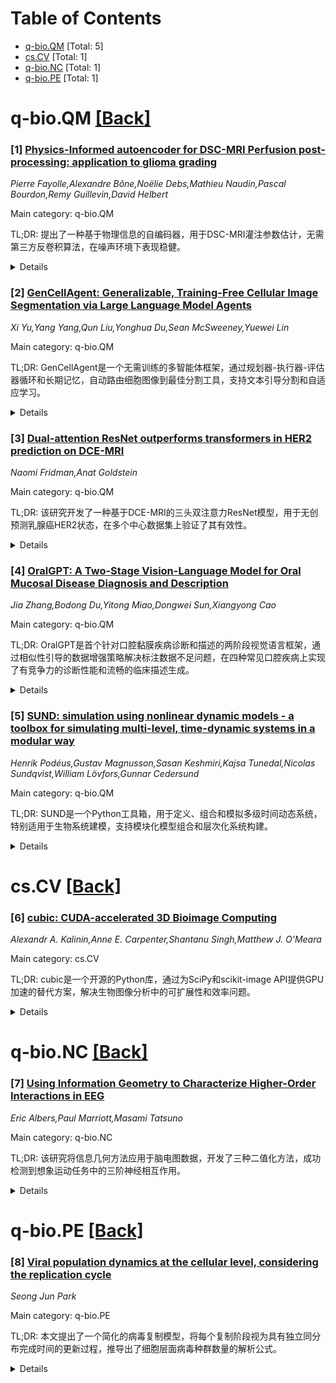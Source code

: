 <div id=toc></div>

# Table of Contents

- [q-bio.QM](#q-bio.QM) [Total: 5]
- [cs.CV](#cs.CV) [Total: 1]
- [q-bio.NC](#q-bio.NC) [Total: 1]
- [q-bio.PE](#q-bio.PE) [Total: 1]


<div id='q-bio.QM'></div>

# q-bio.QM [[Back]](#toc)

### [1] [Physics-Informed autoencoder for DSC-MRI Perfusion post-processing: application to glioma grading](https://arxiv.org/abs/2510.13886)
*Pierre Fayolle,Alexandre Bône,Noëlie Debs,Mathieu Naudin,Pascal Bourdon,Remy Guillevin,David Helbert*

Main category: q-bio.QM

TL;DR: 提出了一种基于物理信息的自编码器，用于DSC-MRI灌注参数估计，无需第三方反卷积算法，在噪声环境下表现稳健。


<details>
  <summary>Details</summary>
Motivation: 临床环境中DSC-MRI灌注分析易受噪声和运动伪影影响，传统深度学习方法依赖第三方反卷积算法生成参考输出，会复制其局限性。

Method: 使用物理信息自编码器，利用解析模型解码灌注参数并指导编码网络学习，以自监督方式训练，无需第三方软件。

Result: 在胶质瘤患者数据库中评估，与知名反卷积算法结果一致但计算时间更短，在高噪声环境下仍保持竞争力。

Conclusion: 该方法在医疗环境中具有实用性，特别是在噪声条件下仍能提供可靠结果。

Abstract: DSC-MRI perfusion is a medical imaging technique for diagnosing and
prognosing brain tumors and strokes. Its analysis relies on mathematical
deconvolution, but noise or motion artifacts in a clinical environment can
disrupt this process, leading to incorrect estimate of perfusion parameters.
Although deep learning approaches have shown promising results, their
calibration typically rely on third-party deconvolution algorithms to generate
reference outputs and are bound to reproduce their limitations.
  To adress this problem, we propose a physics-informed autoencoder that
leverages an analytical model to decode the perfusion parameters and guide the
learning of the encoding network. This autoencoder is trained in a
self-supervised fashion without any third-party software and its performance is
evaluated on a database with glioma patients. Our method shows reliable results
for glioma grading in accordance with other well-known deconvolution algorithms
despite a lower computation time. It also achieved competitive performance even
in the presence of high noise which is critical in a medical environment.

</details>


### [2] [GenCellAgent: Generalizable, Training-Free Cellular Image Segmentation via Large Language Model Agents](https://arxiv.org/abs/2510.13896)
*Xi Yu,Yang Yang,Qun Liu,Yonghua Du,Sean McSweeney,Yuewei Lin*

Main category: q-bio.QM

TL;DR: GenCellAgent是一个无需训练的多智能体框架，通过规划器-执行器-评估器循环和长期记忆，自动路由细胞图像到最佳分割工具，支持文本引导分割和自适应学习。


<details>
  <summary>Details</summary>
Motivation: 细胞图像分割在定量生物学中至关重要，但由于模态异质性、形态变异性和有限标注而变得困难。

Method: 采用多智能体框架，包含规划器-执行器-评估器循环（选择工具→运行→质量检查）和长期记忆机制，自动路由图像到最佳工具，支持文本引导分割和自适应学习。

Result: 在四个细胞分割基准测试中，路由策略比最先进基线平均准确率提升15.7%；在新数据集上，内质网和线粒体的平均IoU比专业模型提高37.6%。

Conclusion: 该框架为无需重新训练的稳健、自适应细胞图像分割提供了实用路径，同时减少了标注负担并匹配用户偏好。

Abstract: Cellular image segmentation is essential for quantitative biology yet remains
difficult due to heterogeneous modalities, morphological variability, and
limited annotations. We present GenCellAgent, a training-free multi-agent
framework that orchestrates specialist segmenters and generalist
vision-language models via a planner-executor-evaluator loop (choose tool
$\rightarrow$ run $\rightarrow$ quality-check) with long-term memory. The
system (i) automatically routes images to the best tool, (ii) adapts on the fly
using a few reference images when imaging conditions differ from what a tool
expects, (iii) supports text-guided segmentation of organelles not covered by
existing models, and (iv) commits expert edits to memory, enabling
self-evolution and personalized workflows. Across four cell-segmentation
benchmarks, this routing yields a 15.7\% mean accuracy gain over
state-of-the-art baselines. On endoplasmic reticulum and mitochondria from new
datasets, GenCellAgent improves average IoU by 37.6\% over specialist models.
It also segments novel objects such as the Golgi apparatus via iterative
text-guided refinement, with light human correction further boosting
performance. Together, these capabilities provide a practical path to robust,
adaptable cellular image segmentation without retraining, while reducing
annotation burden and matching user preferences.

</details>


### [3] [Dual-attention ResNet outperforms transformers in HER2 prediction on DCE-MRI](https://arxiv.org/abs/2510.13897)
*Naomi Fridman,Anat Goldstein*

Main category: q-bio.QM

TL;DR: 该研究开发了一种基于DCE-MRI的三头双注意力ResNet模型，用于无创预测乳腺癌HER2状态，在多个中心数据集上验证了其有效性。


<details>
  <summary>Details</summary>
Motivation: 乳腺癌是女性最常见的癌症，HER2状态对治疗决策至关重要。从DCE-MRI无创预测HER2状态可以简化诊断流程，减少对活检的依赖。

Method: 使用三头双注意力ResNet处理三个DCE时相的RGB融合时序序列，在I-SPY试验的多中心队列(n=1,149)上训练，并在外部数据集BreastDCEDL_AMBL(n=43个病灶)上验证。

Result: 在I-SPY测试数据上达到0.75准确率和0.74 AUC，优于基于transformer的架构。外部验证获得0.66 AUC，展示了跨机构泛化能力。N4偏置场校正略微降低性能。

Conclusion: 双注意力机制能有效捕捉可迁移的时空特征用于HER2分层，推进了乳腺癌影像中可重复深度学习生物标志物的发展。

Abstract: Breast cancer is the most diagnosed cancer in women, with HER2 status
critically guiding treatment decisions. Noninvasive prediction of HER2 status
from dynamic contrast-enhanced MRI (DCE-MRI) could streamline diagnostics and
reduce reliance on biopsy. However, preprocessing high-dynamic-range DCE-MRI
into standardized 8-bit RGB format for pretrained neural networks is
nontrivial, and normalization strategy significantly affects model performance.
We benchmarked intensity normalization strategies using a Triple-Head
Dual-Attention ResNet that processes RGB-fused temporal sequences from three
DCE phases. Trained on a multicenter cohort (n=1,149) from the I-SPY trials and
externally validated on BreastDCEDL_AMBL (n=43 lesions), our model outperformed
transformer-based architectures, achieving 0.75 accuracy and 0.74 AUC on I-SPY
test data. N4 bias field correction slightly degraded performance. Without
fine-tuning, external validation yielded 0.66 AUC, demonstrating
cross-institutional generalizability. These findings highlight the
effectiveness of dual-attention mechanisms in capturing transferable
spatiotemporal features for HER2 stratification, advancing reproducible deep
learning biomarkers in breast cancer imaging.

</details>


### [4] [OralGPT: A Two-Stage Vision-Language Model for Oral Mucosal Disease Diagnosis and Description](https://arxiv.org/abs/2510.13911)
*Jia Zhang,Bodong Du,Yitong Miao,Dongwei Sun,Xiangyong Cao*

Main category: q-bio.QM

TL;DR: OralGPT是首个针对口腔黏膜疾病诊断和描述的两阶段视觉语言框架，通过相似性引导的数据增强策略解决标注数据不足问题，在四种常见口腔疾病上实现了有竞争力的诊断性能和流畅的临床描述生成。


<details>
  <summary>Details</summary>
Motivation: 口腔黏膜疾病（如白斑、口腔扁平苔藓、复发性阿弗他溃疡）具有多样且重叠的视觉特征，非专科医生诊断困难。视觉语言模型在医疗图像解释中显示出潜力，但由于缺乏大规模、高质量标注数据集，在口腔健康领域的应用仍待探索。

Method: 提出OralGPT两阶段框架：第一阶段从分类标签学习视觉表示和疾病相关概念；第二阶段使用专家撰写的长文本描述增强语言生成能力。采用相似性引导的数据增强策略，将专家标注图像的知识传播到弱标注图像。构建首个口腔黏膜疾病基准数据集，整合多源图像数据和结构化/非结构化文本标注。

Result: 在四种常见口腔疾病上的实验结果表明，OralGPT实现了有竞争力的诊断性能，同时生成流畅且具有临床意义的图像描述。

Conclusion: 本研究为口腔健康领域的语言辅助诊断工具奠定了基础，展示了视觉语言模型在口腔黏膜疾病诊断中的潜力。

Abstract: Oral mucosal diseases such as leukoplakia, oral lichen planus, and recurrent
  aphthous ulcers exhibit diverse and overlapping visual features,
  making diagnosis challenging for non-specialists. While vision-language
  models (VLMs) have shown promise in medical image interpretation,
  their application in oral healthcare remains underexplored due to
  the lack of large-scale, well-annotated datasets. In this work, we present
  \textbf{OralGPT}, the first domain-specific two-stage vision-language
  framework designed for oral mucosal disease diagnosis and captioning.
  In Stage 1, OralGPT learns visual representations and disease-related
  concepts from classification labels. In Stage 2, it enhances its language
  generation ability using long-form expert-authored captions. To
  overcome the annotation bottleneck, we propose a novel similarity-guided
  data augmentation strategy that propagates descriptive knowledge from
  expert-labeled images to weakly labeled ones. We also construct the
  first benchmark dataset for oral mucosal diseases, integrating multi-source
  image data with both structured and unstructured textual annotations.
  Experimental results on four common oral conditions demonstrate that
  OralGPT achieves competitive diagnostic performance while generating
  fluent, clinically meaningful image descriptions. This study
  provides a foundation for language-assisted diagnostic tools in oral
  healthcare.

</details>


### [5] [SUND: simulation using nonlinear dynamic models - a toolbox for simulating multi-level, time-dynamic systems in a modular way](https://arxiv.org/abs/2510.13932)
*Henrik Podéus,Gustav Magnusson,Sasan Keshmiri,Kajsa Tunedal,Nicolas Sundqvist,William Lövfors,Gunnar Cedersund*

Main category: q-bio.QM

TL;DR: SUND是一个Python工具箱，用于定义、组合和模拟多级时间动态系统，特别适用于生物系统建模，支持模块化模型组合和层次化系统构建。


<details>
  <summary>Details</summary>
Motivation: 现有工具缺乏模块化模型组合、层次化系统构建和时间相关输入处理的综合框架，特别是在Python生态系统中。

Method: 开发SUND工具箱，提供统一框架，支持可互连输入输出的模型定义，时间相关函数和分段常数输入，便于构建复杂系统。

Result: 通过多级人类葡萄糖-胰岛素系统模型模拟展示了工具箱的能力，能够处理多个时间尺度和生物细节层次。

Conclusion: SUND是一个开源、易于扩展的工具箱，为复杂时间动态系统建模提供了有效的解决方案。

Abstract: When modeling complex, hierarchical, and time-dynamic systems, such as
biological systems, good computational tools are essential. Current tools,
while powerful, often lack comprehensive frameworks for modular model
composition, hierarchical system building, and time-dependent input handling,
particularly within the Python ecosystem. We present SUND (Simulation Using
Nonlinear Dynamic models), a Python toolbox designed to address these
challenges. SUND provides a unified framework for defining, combining, and
simulating multi-level time-dynamic systems. The toolbox enables users to
define models with interconnectable inputs and outputs, facilitating the
construction of complex systems from simpler, reusable components. It supports
time-dependent functions and piecewise constant inputs, enabling intuitive
simulation of various experimental conditions such as multiple dosing schemes.
We demonstrate the toolbox's capabilities through simulation of a multi-level
human glucose-insulin system model, showcasing its flexibility in handling
multiple temporal scales, and levels of biological detail. SUND is open-source,
easily extensible, and available at PyPI (https://pypi.org/project/sund/) and
at Gitlab (https://gitlab.liu.se/ISBgroup/projects/sund/).

</details>


<div id='cs.CV'></div>

# cs.CV [[Back]](#toc)

### [6] [cubic: CUDA-accelerated 3D Bioimage Computing](https://arxiv.org/abs/2510.14143)
*Alexandr A. Kalinin,Anne E. Carpenter,Shantanu Singh,Matthew J. O'Meara*

Main category: cs.CV

TL;DR: cubic是一个开源的Python库，通过为SciPy和scikit-image API提供GPU加速的替代方案，解决生物图像分析中的可扩展性和效率问题。


<details>
  <summary>Details</summary>
Motivation: 现代显微镜生成的大型2D和3D数据集需要更高效的计算方法，现有工具缺乏API支持、GPU加速和3D处理能力。

Method: cubic使用CuPy和RAPIDS cuCIM为SciPy和scikit-image API提供设备无关的GPU加速替代方案，自动在GPU和CPU之间调度操作。

Result: 在单个操作和现有去卷积、分割流程的基准测试中，cubic实现了显著的加速效果，同时保持算法保真度。

Conclusion: cubic为可扩展、可重复的生物图像分析建立了坚实基础，能够与Python科学计算生态系统集成，支持交互式探索和自动化高通量分析工作流。

Abstract: Quantitative analysis of multidimensional biological images is useful for
understanding complex cellular phenotypes and accelerating advances in
biomedical research. As modern microscopy generates ever-larger 2D and 3D
datasets, existing computational approaches are increasingly limited by their
scalability, efficiency, and integration with modern scientific computing
workflows. Existing bioimage analysis tools often lack application programmable
interfaces (APIs), do not support graphics processing unit (GPU) acceleration,
lack broad 3D image processing capabilities, and/or have poor interoperability
for compute-heavy workflows. Here, we introduce cubic, an open-source Python
library that addresses these challenges by augmenting widely used SciPy and
scikit-image APIs with GPU-accelerated alternatives from CuPy and RAPIDS cuCIM.
cubic's API is device-agnostic and dispatches operations to GPU when data
reside on the device and otherwise executes on CPU, seamlessly accelerating a
broad range of image processing routines. This approach enables GPU
acceleration of existing bioimage analysis workflows, from preprocessing to
segmentation and feature extraction for 2D and 3D data. We evaluate cubic both
by benchmarking individual operations and by reproducing existing deconvolution
and segmentation pipelines, achieving substantial speedups while maintaining
algorithmic fidelity. These advances establish a robust foundation for
scalable, reproducible bioimage analysis that integrates with the broader
Python scientific computing ecosystem, including other GPU-accelerated methods,
enabling both interactive exploration and automated high-throughput analysis
workflows. cubic is openly available at
https://github$.$com/alxndrkalinin/cubic

</details>


<div id='q-bio.NC'></div>

# q-bio.NC [[Back]](#toc)

### [7] [Using Information Geometry to Characterize Higher-Order Interactions in EEG](https://arxiv.org/abs/2510.14188)
*Eric Albers,Paul Marriott,Masami Tatsuno*

Main category: q-bio.NC

TL;DR: 该研究将信息几何方法应用于脑电图数据，开发了三种二值化方法，成功检测到想象运动任务中的三阶神经相互作用。


<details>
  <summary>Details</summary>
Motivation: 信息几何方法在神经科学中已成功应用于尖峰序列数据的二元向量建模，但需要将其扩展到连续信号如脑电图数据，这需要适当的离散化策略。

Method: 开发并比较了三种不同的二值化方法，使用相位随机化替代数据评估统计显著性，通过前向模型验证已知的二阶和三阶依赖性。

Result: 在真实脑电图数据集中，尽管数据相对稀疏（每个条件45次试验），分析检测到了任务条件下的统计显著三阶相互作用。

Conclusion: 信息几何方法在与适当的二值化方案配对时，可以成功从连续神经记录中提取真正的高阶依赖性。

Abstract: In neuroscience, methods from information geometry (IG) have been
successfully applied in the modelling of binary vectors from spike train data,
using the orthogonal decomposition of the Kullback-Leibler divergence and
mutual information to isolate different orders of interaction between neurons.
While spike train data is well-approximated with a binary model, here we apply
these IG methods to data from electroencephalography (EEG), a continuous signal
requiring appropriate discretization strategies. We developed and compared
three different binarization methods and used them to identify third-order
interactions in an experiment involving imagined motor movements. The
statistical significance of these interactions was assessed using
phase-randomized surrogate data that eliminated higher-order dependencies while
preserving the spectral characteristics of the original signals. We validated
our approach by implementing known second- and third-order dependencies in a
forward model and quantified information attenuation at different steps of the
analysis. This revealed that the greatest loss in information occurred when
going from the idealized binary case to enforcing these dependencies using
oscillatory signals. When applied to the real EEG dataset, our analysis
detected statistically significant third-order interactions during the task
condition despite the relatively sparse data (45 trials per condition). This
work demonstrates that IG methods can successfully extract genuine higher-order
dependencies from continuous neural recordings when paired with appropriate
binarization schemes.

</details>


<div id='q-bio.PE'></div>

# q-bio.PE [[Back]](#toc)

### [8] [Viral population dynamics at the cellular level, considering the replication cycle](https://arxiv.org/abs/2510.14481)
*Seong Jun Park*

Main category: q-bio.PE

TL;DR: 本文提出了一个简化的病毒复制模型，将每个复制阶段视为具有独立同分布完成时间的更新过程，推导出了细胞层面病毒种群数量的解析公式。


<details>
  <summary>Details</summary>
Motivation: 由于细胞环境差异，病毒复制各阶段的完成时间是随机变量，但目前缺乏当这些完成时间为随机变量时细胞层面病毒种群的解析表达式。

Method: 将病毒复制建模为更新过程，每个阶段具有独立同分布的完成时间，并将病毒复制视为生死过程来推导解析公式。

Result: 成功推导出基于各复制步骤完成时间概率密度函数的平均病毒数量解析表达式，并通过随机模拟验证了结果。

Conclusion: 本研究为理解病毒感染动态提供了一个新的定量框架。

Abstract: Viruses are microscopic infectious agents that require a host cell for
replication. Viral replication occurs in several stages, and the completion
time for each stage varies due to differences in the cellular environment.
Thus, the time to complete each stage in viral replication is a random
variable. However, no analytic expression exists for the viral population at
the cellular level when the completion time for each process constituting viral
replication is a random variable. This paper presents a simplified model of
viral replication, treating each stage as a renewal process with independently
and identically distributed completion times. Using the proposed model, we
derive an analytical formula for viral populations at the cellular level, based
on viewing viral replication as a birth-death process. The mean viral count is
expressed via probability density functions representing the completion time
for each step in the replication process. This work validates the results with
stochastic simulations. This study provides a new quantitative framework for
understanding viral infection dynamics.

</details>
